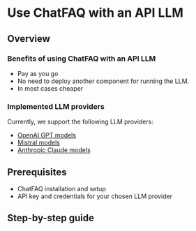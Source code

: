 # Use ChatFAQ with an API LLM

## Overview

### Benefits of using ChatFAQ with an API LLM

- Pay as you go
- No need to deploy another component for running the LLM.
- In most cases cheaper

### Implemented LLM providers

Currently, we support the following LLM providers:

- [OpenAI GPT models](https://platform.openai.com/docs/api-reference)
- [Mistral models](https://docs.mistral.ai/)
- [Anthropic Claude models](https://docs.anthropic.com/claude/reference/getting-started-with-the-api)

## Prerequisites

- ChatFAQ installation and setup
- API key and credentials for your chosen LLM provider

## Step-by-step guide


